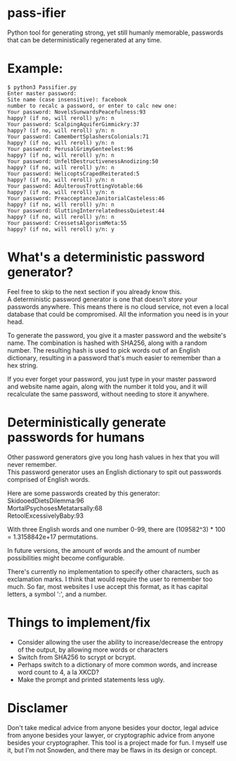 # pass-ifier
Python tool for generating strong, yet still humanly memorable, passwords that can be deterministically regenerated at any time.

# Example:  
    $ python3 Passifier.py  
    Enter master password:  
    Site name (case insensitive): facebook
    number to recalc a password, or enter to calc new one:  
    Your password: NovelsSunwardsPeacefulness:93  
    happy? (if no, will reroll) y/n: n  
    Your password: ScalpingAquiferGimmickry:37  
    happy? (if no, will reroll) y/n: n  
    Your password: CamembertSplashersColonials:71  
    happy? (if no, will reroll) y/n: n  
    Your password: PerusalGrimyGenteelest:96  
    happy? (if no, will reroll) y/n: n  
    Your password: UnfeltDestructivenessAnodizing:50  
    happy? (if no, will reroll) y/n: n  
    Your password: HelicoptsCrapedReiterated:5  
    happy? (if no, will reroll) y/n: n  
    Your password: AdulterousTrottingVotable:66  
    happy? (if no, will reroll) y/n: n  
    Your password: PreacceptanceJanitorialCasteless:46  
    happy? (if no, will reroll) y/n: n  
    Your password: GluttingInterrelatednessQuietest:44  
    happy? (if no, will reroll) y/n: n  
    Your password: CressetsAlgorismMeta:55  
    happy? (if no, will reroll) y/n: y  


# What's a deterministic password generator?
Feel free to skip to the next section if you already know this.  
A deterministic password generator is one that doesn't *store* your passwords anywhere. 
This means there is no cloud service, not even a local database that could be compromised. All the information
you need is in your head.

To generate the password, you give it a master password and the website's name.  The combination
is hashed with SHA256, along with a random number.  The resulting hash is used to pick words out of an English
dictionary, resulting in a password that's much easier to remember than a hex string.

If you ever forget your password, you just type in your master password and website name again,
along with the number it told you, and it will recalculate the same password, without needing to store
it anywhere.

# Deterministically generate passwords for humans
Other password generators give you long hash values in hex that you will never remember.  
This password generator uses an English dictionary to spit out passwords comprised of English words.

Here are some passwords created by this generator:  
SkidooedDietsDilemma:96  
MortalPsychosesMetatarsally:68  
RetoolExcessivelyBaby:93

With three English words and one number 0-99, there are (109582^3) * 100 = 1.3158842e+17 permutations.

In future versions, the amount of words and the amount of number possibilities might become configurable.

There's currently no implementation to specify other characters, such as exclamation marks.  I think that would require the user
to remember too much.  So far, most websites I use accept this format, as it has capital letters, a symbol ':', and a number.

# Things to implement/fix
* Consider allowing the user the ability to increase/decrease the entropy of the output, by allowing more words or characters
* Switch from SHA256 to scrypt or bcrypt.
* Perhaps switch to a dictionary of more common words, and increase word count to 4, a la XKCD?
* Make the prompt and printed statements less ugly.

# Disclamer
Don't take medical advice from anyone besides your doctor, legal advice from anyone besides your lawyer, or cryptographic advice from anyone besides your cryptographer.
This tool is a project made for fun.  I myself use it, but I'm not Snowden, and there may be flaws in its design or concept.
